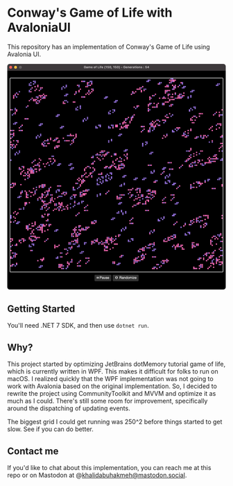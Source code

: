 # Conway's Game of Life with AvaloniaUI

This repository has an implementation of Conway's Game of Life using Avalonia UI.

![Game of life screenshot](./Screenshot.png)

## Getting Started

You'll need .NET 7 SDK, and then use `dotnet run`.

## Why?

This project started by optimizing JetBrains dotMemory tutorial game of life, which is currently written in WPF. This makes it difficult for folks to run on macOS. I realized quickly that the WPF implementation was not going to work with Avalonia based on the original implementation. So, I decided to rewrite the project using CommunityToolkit and MVVM and optimize it as much as I could. There's still some room for improvement, specifically around the dispatching of updating events.

The biggest grid I could get running was 250^2 before things started to get slow. See if you can do better.

## Contact me

If you'd like to chat about this implementation, you can reach me at this repo or on Mastodon at @khalidabuhakmeh@mastodon.social.
